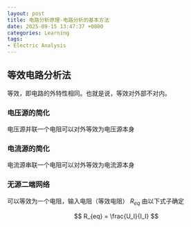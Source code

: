 ```yaml
---
layout: post
title: 电路分析原理-电路分析的基本方法
date: 2025-09-15 13:47:37 +0800
categories: Learning
tags:
- Electric Analysis
---
```

## 等效电路分析法

等效，即电路的外特性相同。也就是说，等效对外部不对内。

### 电压源的简化

电压源并联一个电阻可以对外等效为电压源本身

### 电流源的简化

电流源串联一个电阻可以对外等效为电流源本身

### 无源二端网络

可以等效为一个电阻，输入电阻（等效电阻） $R_{eq}$ 由以下式子确定

$$ R_{eq} = \frac{U_I}{I_I} $$


